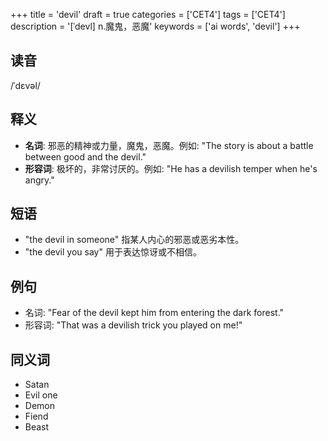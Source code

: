 +++
title = 'devil'
draft = true
categories = ['CET4']
tags = ['CET4']
description = '[ˈdevl] n.魔鬼，恶魔'
keywords = ['ai words', 'devil']
+++

## 读音
/ˈdɛvəl/

## 释义
- **名词**: 邪恶的精神或力量，魔鬼，恶魔。例如: "The story is about a battle between good and the devil."
- **形容词**: 极坏的，非常讨厌的。例如: "He has a devilish temper when he's angry."

## 短语
- "the devil in someone" 指某人内心的邪恶或恶劣本性。
- "the devil you say" 用于表达惊讶或不相信。

## 例句
- 名词: "Fear of the devil kept him from entering the dark forest."
- 形容词: "That was a devilish trick you played on me!"

## 同义词
- Satan
- Evil one
- Demon
- Fiend
- Beast
